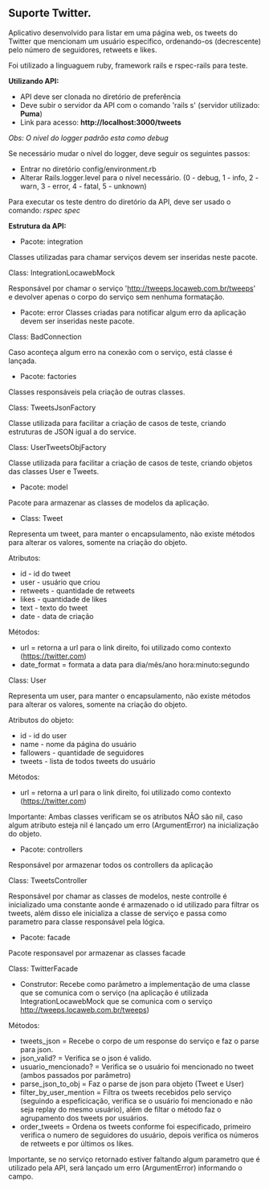 ## Suporte Twitter.

Aplicativo desenvolvido para listar em uma página web, os tweets do Twitter que mencionam um usuário especifico, ordenando-os (decrescente) pelo número de seguidores, retweets e likes.

Foi utilizado a linguaguem ruby, framework rails e rspec-rails para teste.

**Utilizando API:**

- API deve ser clonada no diretório de preferência
- Deve subir o servidor da API com o comando 'rails s' (servidor utilizado: **Puma**)
- Link para acesso: **http://localhost:3000/tweets**


_Obs: O nível do logger padrão esta como debug_

Se necessário mudar o nível do logger, deve seguir os seguintes passos:

- Entrar no diretório config/environment.rb
- Alterar Rails.logger.level para o nível necessário.
(0 - debug, 1 - info, 2 - warn, 3 - error, 4 - fatal, 5 - unknown)

Para executar os teste dentro do diretório da API, deve ser usado o comando:
_rspec spec_

**Estrutura da API:**


- Pacote: integration

Classes utilizadas para chamar serviços devem ser inseridas neste pacote.

Class: IntegrationLocawebMock

Responsável por chamar o serviço 'http://tweeps.locaweb.com.br/tweeps' e devolver apenas o corpo do serviço sem nenhuma formatação.



- Pacote: error
Classes criadas para notificar algum erro da aplicação devem ser inseridas neste pacote.

Class: BadConnection

Caso aconteça algum erro na conexão com o serviço, está classe é lançada.

- Pacote: factories

Classes responsáveis pela criação de outras classes.

Class: TweetsJsonFactory 

Classe utilizada para facilitar a criação de casos de teste, criando estruturas de JSON igual a do service.

Class: UserTweetsObjFactory 

Classe utilizada para facilitar a criação de casos de teste, criando objetos das classes User e Tweets.


- Pacote: model

Pacote para armazenar as classes de modelos da aplicação.


- Class: Tweet 

Representa um tweet, para manter o encapsulamento, não existe métodos para alterar os valores, somente na criação do objeto.

Atributos:
- id - id do tweet
- user - usuário que criou
- retweets - quantidade de retweets
- likes - quantidade de likes
- text - texto do tweet
- date - data de criação

Métodos:
- url = retorna a url para o link direito, foi utilizado como contexto (https://twitter.com)
- date_format =  formata a data para dia/mês/ano hora:minuto:segundo


Class: User 

Representa um user, para manter o encapsulamento, não existe métodos para alterar os valores, somente na criação do objeto.

Atributos do objeto:
- id - id do user
- name - nome da página do usuário
- fallowers - quantidade de seguidores
- tweets - lista de todos tweets do usuário

Métodos:
- url = retorna a url para o link direito, foi utilizado como contexto (https://twitter.com)

Importante: Ambas classes verificam se os atributos NÃO são nil, caso algum atributo esteja nil é lançado um erro (ArgumentError) na inicialização do objeto.


- Pacote: controllers

Responsável por armazenar todos os controllers da aplicação

Class: TweetsController

Responsável por chamar as classes de modelos, neste controlle é inicializado uma constante aonde é armazenado o id utilizado para filtrar os tweets, além disso ele inicializa a classe de serviço e passa como parametro para classe responsável pela lógica.

- Pacote: facade

Pacote responsavel por armazenar as classes facade

Class: TwitterFacade
- Construtor: Recebe como parâmetro a implementação de uma classe que se comunica com o serviço (na aplicação é utilizada IntegrationLocawebMock que se comunica com o serviço http://tweeps.locaweb.com.br/tweeps)

Métodos:
- tweets_json = Recebe o corpo de um response do serviço e faz o parse para json.
- json_valid? = Verifica se o json é valido.
- usuario_mencionado? = Verifica se o usuário foi mencionado no tweet (ambos passados por parâmetro)
- parse_json_to_obj = Faz o parse de json para objeto (Tweet e User)
- filter_by_user_mention = Filtra os tweets recebidos pelo serviço (seguindo a espeficicação, verifica se o usuário foi mencionado e não seja replay do mesmo usuário), além de filtar o método faz o agrupamento dos tweets por usuários.
- order_tweets = Ordena os tweets conforme foi especificado, primeiro verifica o numero de seguidores do usuário, depois verifica os números de retweets e por últimos os likes.

Importante, se no serviço retornado estiver faltando algum parametro que é utilizado pela API, será lançado um erro (ArgumentError) informando o campo.
